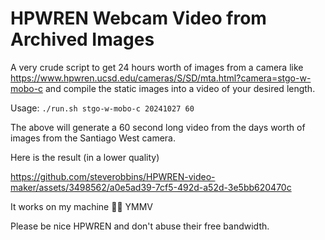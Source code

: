 HPWREN Webcam Video from Archived Images
===

A very crude script to get 24 hours worth of images from a camera like
https://www.hpwren.ucsd.edu/cameras/S/SD/mta.html?camera=stgo-w-mobo-c and
compile the static images into a video of your desired length.

Usage: `./run.sh stgo-w-mobo-c 20241027 60`

The above will generate a 60 second long video from the days worth of images
from the Santiago West camera.

Here is the result (in a lower quality)

https://github.com/steverobbins/HPWREN-video-maker/assets/3498562/a0e5ad39-7cf5-492d-a52d-3e5bb620470c

It works on my machine :man_shrugging: YMMV

Please be nice HPWREN and don't abuse their free bandwidth.
